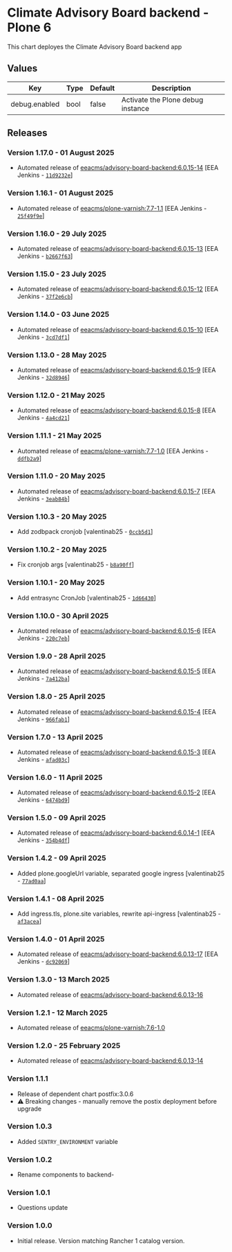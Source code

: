 # Climate Advisory Board backend - Plone 6

This chart deployes the Climate Advisory Board backend app 


## Values

| Key | Type | Default | Description |
|-----|------|---------|-------------|
| debug.enabled | bool | false | Activate the Plone debug instance |

## Releases

### Version 1.17.0 - 01 August 2025
- Automated release of [eeacms/advisory-board-backend:6.0.15-14](https://github.com/eea/advisory-board-backend/releases) [EEA Jenkins - [`11d9232e`](https://github.com/eea/helm-charts/commit/11d9232eadb868a4e40a2fd9890f684c8f49d1e8)]

### Version 1.16.1 - 01 August 2025
- Automated release of [eeacms/plone-varnish:7.7-1.1](https://github.com/eea/plone-varnish/releases) [EEA Jenkins - [`25f49f9e`](https://github.com/eea/helm-charts/commit/25f49f9e689b1646bd458dc9d8e390d823a335b1)]

### Version 1.16.0 - 29 July 2025
- Automated release of [eeacms/advisory-board-backend:6.0.15-13](https://github.com/eea/advisory-board-backend/releases) [EEA Jenkins - [`b2667f63`](https://github.com/eea/helm-charts/commit/b2667f630be4098852829da258257e0c24975ed3)]

### Version 1.15.0 - 23 July 2025
- Automated release of [eeacms/advisory-board-backend:6.0.15-12](https://github.com/eea/advisory-board-backend/releases) [EEA Jenkins - [`37f2e6cb`](https://github.com/eea/helm-charts/commit/37f2e6cb25a9426d755cae5a8490eb929bc96677)]

### Version 1.14.0 - 03 June 2025
- Automated release of [eeacms/advisory-board-backend:6.0.15-10](https://github.com/eea/advisory-board-backend/releases) [EEA Jenkins - [`3cd7df1`](https://github.com/eea/helm-charts/commit/3cd7df11a6e2f57378d965910401dd47c609a66b)]

### Version 1.13.0 - 28 May 2025
- Automated release of [eeacms/advisory-board-backend:6.0.15-9](https://github.com/eea/advisory-board-backend/releases) [EEA Jenkins - [`32d8946`](https://github.com/eea/helm-charts/commit/32d8946a351960a7fe23a3170c7a43c28fd27188)]

### Version 1.12.0 - 21 May 2025
- Automated release of [eeacms/advisory-board-backend:6.0.15-8](https://github.com/eea/advisory-board-backend/releases) [EEA Jenkins - [`4a4cd21`](https://github.com/eea/helm-charts/commit/4a4cd211a5923f2e205dcce828562afeaeb58c5a)]

### Version 1.11.1 - 21 May 2025
- Automated release of [eeacms/plone-varnish:7.7-1.0](https://github.com/eea/plone-varnish/releases) [EEA Jenkins - [`ddfb2a9`](https://github.com/eea/helm-charts/commit/ddfb2a9924ac131d6a9973b54456a3e9f0b8e98c)]

### Version 1.11.0 - 20 May 2025
- Automated release of [eeacms/advisory-board-backend:6.0.15-7](https://github.com/eea/advisory-board-backend/releases) [EEA Jenkins - [`3eab84b`](https://github.com/eea/helm-charts/commit/3eab84bce7cbb8c41f1990b5958a331a651b0846)]

### Version 1.10.3 - 20 May 2025
- Add zodbpack cronjob [valentinab25 - [`0ccb5d1`](https://github.com/eea/helm-charts/commit/0ccb5d190004a0a3b555ba595f4020bada7aac90)]

### Version 1.10.2 - 20 May 2025
- Fix cronjob args [valentinab25 - [`b8a90ff`](https://github.com/eea/helm-charts/commit/b8a90ff4b92826760cff933751921ec378bcdef9)]

### Version 1.10.1 - 20 May 2025
- Add entrasync CronJob [valentinab25 - [`1d66430`](https://github.com/eea/helm-charts/commit/1d66430e40c481cf4237a5c94b97a787a930dc81)]

### Version 1.10.0 - 30 April 2025
- Automated release of [eeacms/advisory-board-backend:6.0.15-6](https://github.com/eea/advisory-board-backend/releases) [EEA Jenkins - [`220c7eb`](https://github.com/eea/helm-charts/commit/220c7ebed149f6bf5dd112e10c0c2515129e4894)]

### Version 1.9.0 - 28 April 2025
- Automated release of [eeacms/advisory-board-backend:6.0.15-5](https://github.com/eea/advisory-board-backend/releases) [EEA Jenkins - [`7a412ba`](https://github.com/eea/helm-charts/commit/7a412ba6f5691e73557736519082efba26161a71)]

### Version 1.8.0 - 25 April 2025
- Automated release of [eeacms/advisory-board-backend:6.0.15-4](https://github.com/eea/advisory-board-backend/releases) [EEA Jenkins - [`966fab1`](https://github.com/eea/helm-charts/commit/966fab179ce7618f37968fc27582d76ede319bf0)]

### Version 1.7.0 - 13 April 2025
- Automated release of [eeacms/advisory-board-backend:6.0.15-3](https://github.com/eea/advisory-board-backend/releases) [EEA Jenkins - [`afad03c`](https://github.com/eea/helm-charts/commit/afad03c088b6eb266def3beee31aba28906441e2)]

### Version 1.6.0 - 11 April 2025
- Automated release of [eeacms/advisory-board-backend:6.0.15-2](https://github.com/eea/advisory-board-backend/releases) [EEA Jenkins - [`6474bd9`](https://github.com/eea/helm-charts/commit/6474bd97699a064d3bf3492151e4400f638ed8e4)]

### Version 1.5.0 - 09 April 2025
- Automated release of [eeacms/advisory-board-backend:6.0.14-1](https://github.com/eea/advisory-board-backend/releases) [EEA Jenkins - [`354b4df`](https://github.com/eea/helm-charts/commit/354b4dfaaf743ec4349c2907a2f461a4eac13639)]

### Version 1.4.2 - 09 April 2025
- Added plone.googleUrl variable, separated google ingress [valentinab25 - [`77ad0aa`](https://github.com/eea/helm-charts/commit/77ad0aaa595cbfc4fdd538954992b7897af5a3dd)]

### Version 1.4.1 - 08 April 2025
- Add ingress.tls, plone.site variables, rewrite api-ingress [valentinab25 - [`af3acea`](https://github.com/eea/helm-charts/commit/af3acea1f7d28816aa66ed3cf2813bc5962c7597)]

### Version 1.4.0 - 01 April 2025
- Automated release of [eeacms/advisory-board-backend:6.0.13-17](https://github.com/eea/advisory-board-backend/releases) [EEA Jenkins - [`dc92069`](https://github.com/eea/helm-charts/commit/dc920696e09d97e7dd6ba56c1753c6748dbced4f)]

### Version 1.3.0 - 13 March 2025
- Automated release of [eeacms/advisory-board-backend:6.0.13-16](https://github.com/eea/advisory-board-backend/releases)

### Version 1.2.1 - 12 March 2025
- Automated release of [eeacms/plone-varnish:7.6-1.0](https://github.com/eea/plone-varnish/releases)

### Version 1.2.0 - 25 February 2025
- Automated release of [eeacms/advisory-board-backend:6.0.13-14](https://github.com/eea/advisory-board-backend/releases)


### Version 1.1.1
- Release of dependent chart postfix:3.0.6
- :warning: Breaking changes - manually remove the postix deployment before upgrade

### Version 1.0.3
- Added `SENTRY_ENVIRONMENT` variable

### Version 1.0.2
- Rename components to backend- 

### Version 1.0.1
- Questions update

### Version 1.0.0
- Initial release. Version matching Rancher 1 catalog version.

